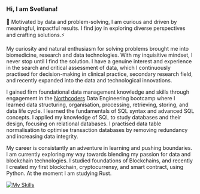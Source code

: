 ### Hi, I am Svetlana! 

🌱 Motivated by data and problem-solving, I am curious and driven by meaningful, impactful results. I find joy in exploring diverse perspectives and crafting solutions.⚡

My curiosity and natural enthusiasm for solving problems brought me into biomedicine, research and data technologies. With my inquisitive mindset, I never stop until I find the solution. I have a genuine interest and experience in the search and critical assessment of data, which I continuously practised for decision-making in clinical practice, secondary research field, and recently expanded into the data and technological innovations. 

I gained firm foundational data management knowledge and skills through engagement in the [Northcoders](https://northcoders.com/) Data Engineering bootcamp where I learned data structuring, organisation, processing, retrieving, storing, and data life cycle. I learned the fundamentals of SQL syntax and advanced SQL concepts. I applied my knowledge of SQL to study databases and their design, focusing on relational databases. I practised data table normalisation to optimise transaction databases by removing redundancy and increasing data integrity.

My career is consistantly an adventure in learning and pushing boundaries. I am currently exploring my way towards blending my passion for data and blockchain technologies. I studied foundations of Blockchains, and recently I created my first blockchain, cryptocurrensy, and smart contract, using Python. At the moment I am studying Rust.


[![My Skills](https://skillicons.dev/icons?i=py,js,r,postgres,mysql,aws,anaconda,remix,terraform,vscode,github,postman,flask&perline=6)](https://skillicons.dev)
